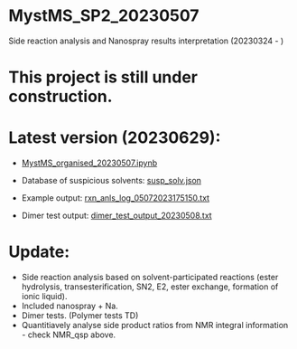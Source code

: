 # MystMS_SP2_20230507
Side reaction analysis and Nanospray results interpretation (20230324 - )

# This project is still under construction.

# Latest version (20230629):

- [MystMS_organised_20230507.ipynb](https://github.com/xueannafang/MystMS_SP2_20230506/blob/main/MystMS_organised_20230507.ipynb)

- Database of suspicious solvents: [susp_solv.json](https://github.com/xueannafang/MystMS_SP2_20230506/blob/main/susp_solv.json)

- Example output: [rxn_anls_log_05072023175150.txt](https://github.com/xueannafang/MystMS_SP2_20230506/blob/main/rxn_anls_log_05072023175150.txt)

- Dimer test output: [dimer_test_output_20230508.txt](https://github.com/xueannafang/MystMS_SP2_20230506/blob/main/dimer_test_output_20230508.txt)

# Update:

- Side reaction analysis based on solvent-participated reactions (ester hydrolysis, transesterification, SN2, E2, ester exchange, formation of ionic liquid).
- Included nanospray + Na.
- Dimer tests. (Polymer tests TD)
- Quantitiavely analyse side product ratios from NMR integral information - check NMR_qsp above.
